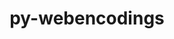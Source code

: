 ---
title: "py-webencodings"
layout: cache
categories: [package, v0.21.2]
meta: {"versions": ["0.5.1"], "compilers": ["gcc@=11.1.0", "gcc@=11.4.0", "gcc@=9.4.0", "oneapi@=2023.2.0"], "oss": ["ubuntu20.04"], "platforms": ["linux"], "targets": ["neoverse_v1", "ppc64le", "x86_64_v3"], "stacks": ["data-vis-sdk", "e4s", "e4s-neoverse_v1", "e4s-oneapi", "e4s-power", "root"], "num_specs": 12, "num_specs_by_stack": {"e4s-neoverse_v1": 2, "root": 12, "e4s-power": 2, "data-vis-sdk": 2, "e4s": 3, "e4s-oneapi": 3}}
spec_details: [{"hash": "mms73clfxz2n54246qbpjaq4lj3vw7zw", "compiler": "gcc@=11.4.0", "versions": ["0.5.1"], "os": "ubuntu20.04", "platform": "linux", "target": "neoverse_v1", "variants": ["build_system=python_pip"], "stacks": ["e4s-neoverse_v1", "root"], "size": "-", "tarball": "https://binaries.spack.io/releases/v0.21.2/build_cache/linux-ubuntu20.04-neoverse_v1/gcc-11.4.0/py-webencodings-0.5.1/linux-ubuntu20.04-neoverse_v1-gcc-11.4.0-py-webencodings-0.5.1-mms73clfxz2n54246qbpjaq4lj3vw7zw.spack"}, {"hash": "bajrsufqbcevemmpkjpkc5samp6ba67l", "compiler": "gcc@=11.4.0", "versions": ["0.5.1"], "os": "ubuntu20.04", "platform": "linux", "target": "neoverse_v1", "variants": ["build_system=python_pip"], "stacks": ["e4s-neoverse_v1", "root"], "size": "-", "tarball": "https://binaries.spack.io/releases/v0.21.2/build_cache/linux-ubuntu20.04-neoverse_v1/gcc-11.4.0/py-webencodings-0.5.1/linux-ubuntu20.04-neoverse_v1-gcc-11.4.0-py-webencodings-0.5.1-bajrsufqbcevemmpkjpkc5samp6ba67l.spack"}, {"hash": "pgjl2yqxgsnsdlm2dphgmwsphe2ktcd5", "compiler": "gcc@=9.4.0", "versions": ["0.5.1"], "os": "ubuntu20.04", "platform": "linux", "target": "ppc64le", "variants": ["build_system=python_pip"], "stacks": ["e4s-power", "root"], "size": "-", "tarball": "https://binaries.spack.io/releases/v0.21.2/build_cache/linux-ubuntu20.04-ppc64le/gcc-9.4.0/py-webencodings-0.5.1/linux-ubuntu20.04-ppc64le-gcc-9.4.0-py-webencodings-0.5.1-pgjl2yqxgsnsdlm2dphgmwsphe2ktcd5.spack"}, {"hash": "wwhstr5suyu67bsvszapj4upuf3akrln", "compiler": "gcc@=9.4.0", "versions": ["0.5.1"], "os": "ubuntu20.04", "platform": "linux", "target": "ppc64le", "variants": ["build_system=python_pip"], "stacks": ["e4s-power", "root"], "size": "-", "tarball": "https://binaries.spack.io/releases/v0.21.2/build_cache/linux-ubuntu20.04-ppc64le/gcc-9.4.0/py-webencodings-0.5.1/linux-ubuntu20.04-ppc64le-gcc-9.4.0-py-webencodings-0.5.1-wwhstr5suyu67bsvszapj4upuf3akrln.spack"}, {"hash": "bzt5bucbo6yaxyq3rak752225g5nirdp", "compiler": "gcc@=11.1.0", "versions": ["0.5.1"], "os": "ubuntu20.04", "platform": "linux", "target": "x86_64_v3", "variants": ["build_system=python_pip"], "stacks": ["data-vis-sdk", "root"], "size": "-", "tarball": "https://binaries.spack.io/releases/v0.21.2/build_cache/linux-ubuntu20.04-x86_64_v3/gcc-11.1.0/py-webencodings-0.5.1/linux-ubuntu20.04-x86_64_v3-gcc-11.1.0-py-webencodings-0.5.1-bzt5bucbo6yaxyq3rak752225g5nirdp.spack"}, {"hash": "vguqvci3twsd6xnif76nej4dhz3j7grx", "compiler": "gcc@=11.1.0", "versions": ["0.5.1"], "os": "ubuntu20.04", "platform": "linux", "target": "x86_64_v3", "variants": ["build_system=python_pip"], "stacks": ["data-vis-sdk", "root"], "size": "-", "tarball": "https://binaries.spack.io/releases/v0.21.2/build_cache/linux-ubuntu20.04-x86_64_v3/gcc-11.1.0/py-webencodings-0.5.1/linux-ubuntu20.04-x86_64_v3-gcc-11.1.0-py-webencodings-0.5.1-vguqvci3twsd6xnif76nej4dhz3j7grx.spack"}, {"hash": "rw7xv3nwixksmxyx7m6yxhjucmvk4ezt", "compiler": "gcc@=11.4.0", "versions": ["0.5.1"], "os": "ubuntu20.04", "platform": "linux", "target": "x86_64_v3", "variants": ["build_system=python_pip"], "stacks": ["e4s", "root"], "size": "-", "tarball": "https://binaries.spack.io/releases/v0.21.2/build_cache/linux-ubuntu20.04-x86_64_v3/gcc-11.4.0/py-webencodings-0.5.1/linux-ubuntu20.04-x86_64_v3-gcc-11.4.0-py-webencodings-0.5.1-rw7xv3nwixksmxyx7m6yxhjucmvk4ezt.spack"}, {"hash": "5pahltnod2leryf3zhvvx5i2ifaprbqj", "compiler": "gcc@=11.4.0", "versions": ["0.5.1"], "os": "ubuntu20.04", "platform": "linux", "target": "x86_64_v3", "variants": ["build_system=python_pip"], "stacks": ["e4s", "root"], "size": "-", "tarball": "https://binaries.spack.io/releases/v0.21.2/build_cache/linux-ubuntu20.04-x86_64_v3/gcc-11.4.0/py-webencodings-0.5.1/linux-ubuntu20.04-x86_64_v3-gcc-11.4.0-py-webencodings-0.5.1-5pahltnod2leryf3zhvvx5i2ifaprbqj.spack"}, {"hash": "qz2z52px6cek3m4ccshxobwalm4qgwaw", "compiler": "gcc@=11.4.0", "versions": ["0.5.1"], "os": "ubuntu20.04", "platform": "linux", "target": "x86_64_v3", "variants": ["build_system=python_pip"], "stacks": ["e4s", "root"], "size": "-", "tarball": "https://binaries.spack.io/releases/v0.21.2/build_cache/linux-ubuntu20.04-x86_64_v3/gcc-11.4.0/py-webencodings-0.5.1/linux-ubuntu20.04-x86_64_v3-gcc-11.4.0-py-webencodings-0.5.1-qz2z52px6cek3m4ccshxobwalm4qgwaw.spack"}, {"hash": "qzrr6nk4w4habm5q45ovo4u6wktsixjv", "compiler": "oneapi@=2023.2.0", "versions": ["0.5.1"], "os": "ubuntu20.04", "platform": "linux", "target": "x86_64_v3", "variants": ["build_system=python_pip"], "stacks": ["root", "e4s-oneapi"], "size": "-", "tarball": "https://binaries.spack.io/releases/v0.21.2/build_cache/linux-ubuntu20.04-x86_64_v3/oneapi-2023.2.0/py-webencodings-0.5.1/linux-ubuntu20.04-x86_64_v3-oneapi-2023.2.0-py-webencodings-0.5.1-qzrr6nk4w4habm5q45ovo4u6wktsixjv.spack"}, {"hash": "lpsnb67w4sy2ym7e2aiuxvbnnyil7v6q", "compiler": "oneapi@=2023.2.0", "versions": ["0.5.1"], "os": "ubuntu20.04", "platform": "linux", "target": "x86_64_v3", "variants": ["build_system=python_pip"], "stacks": ["root", "e4s-oneapi"], "size": "-", "tarball": "https://binaries.spack.io/releases/v0.21.2/build_cache/linux-ubuntu20.04-x86_64_v3/oneapi-2023.2.0/py-webencodings-0.5.1/linux-ubuntu20.04-x86_64_v3-oneapi-2023.2.0-py-webencodings-0.5.1-lpsnb67w4sy2ym7e2aiuxvbnnyil7v6q.spack"}, {"hash": "5llijiexa7avajv7lv4j4aci7zaap4rb", "compiler": "oneapi@=2023.2.0", "versions": ["0.5.1"], "os": "ubuntu20.04", "platform": "linux", "target": "x86_64_v3", "variants": ["build_system=python_pip"], "stacks": ["root", "e4s-oneapi"], "size": "-", "tarball": "https://binaries.spack.io/releases/v0.21.2/build_cache/linux-ubuntu20.04-x86_64_v3/oneapi-2023.2.0/py-webencodings-0.5.1/linux-ubuntu20.04-x86_64_v3-oneapi-2023.2.0-py-webencodings-0.5.1-5llijiexa7avajv7lv4j4aci7zaap4rb.spack"}]
---
